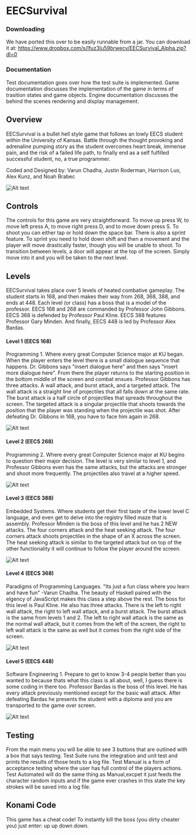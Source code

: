# EECSurvival 

### Downloading
We have ported this over to be easily runnable from a jar. You can download it at: 
https://www.dropbox.com/s/lfuz3lu59brwecv/EECSurvival_Alpha.zip?dl=0

### Documentation
Test documentation goes over how the test suite is implemented.
Game documentation discusses the implementation of the game in terms of trasition states and game objects.
Engine documentation discusses the behind the scenes rendering and display management.

## Overview

EECSurvival is a bullet hell style game that follows an lowly EECS student within the University of Kansas. Battle through the thought provoking and adrenaline pumping story as the student overcomes heart break, immense pain, and the risk of a failed life path, to finally end as a self fulfilled successful student, no, a true programmer. 

Coded and Designed by: Varun Chadha, Justin Roderman, Harrison Luo, Alex Kunz, and Noah Brabec

![Alt text][MainMenu]

## Controls
The controls for this game are very straightforward. To move up press W, to move left press A, to move right press D, and to move down press S. To shoot you can either tap or hold down the space bar. There is also a sprint feature. To sprint you need to hold down shift and then a movement and the player will move drastically faster, though you will be unable to shoot. To transition between levels, a door will appear at the top of the screen. Simply move into it and you will be taken to the next level. 

## Levels
EECSurvival takes place over 5 levels of heated combative gameplay. The student starts in 168, and then makes their way from 268, 368, 388, and ends at 448. Each level (or class) has a boss that is a model of the professor. EECS 168 and 268 are commanded by Professor John Gibbons. EECS 368 is defended by Professor Paul Kline. EECS 388 features Professor Gary Minden. And finally, EECS 448 is led by Professor Alex Bardas.

#### Level 1 (EECS 168)
Programming 1. Where every great Computer Science major at KU began. When the player enters the level there is a small dialogue sequence that happens. Dr. Gibbons says "insert dialogue here" and then says "insert more dialogue here". From there the player returns to the starting position in the bottom middle of the screen and combat ensues. Professor Gibbons has three attacks. A wall attack, and burst attack, and a targeted attack. The wall attack is a straight line of projectiles that all falls down at the same rate. The burst attack is a half circle of projectiles that spreads throughout the screen. The targeted attack is a singular projectile that shoots towards the position that the player was standing when the projectile was shot. After defeating Dr. Gibbons in 168, you have to face him again in 268.

![Alt text][LevelOne]

#### Level 2 (EECS 268)
Programming 2. Where every great Computer Science major at KU begins to question their major decision. The level is very similar to level 1, and Professor Gibbons even has the same attacks, but the attacks are stronger and shoot more frequently. The projectiles also travel at a higher speed. 

![Alt text][LevelTwo]

#### Level 3 (EECS 388)
Embedded Systems. Where students get their first taste of the lower level C language, and even get to delve into the registry filled maze that is assembly. Professor Minden is the boss of this level and he has 2 NEW attacks. The four corners attack and the heat seeking attack. The four corners attack shoots projectiles in the shape of an X across the screen. The heat seeking attack is similar to the targeted attack but on top of the other functionality it will continue to follow the player around the screen. 

![Alt text][LevelThree]

#### Level 4 (EECS 368)
Paradigms of Programming Languages. "Its just a fun class where you learn and have fun" -Varun Chadha. The beauty of Haskell paired with the elgency of JavaScript makes this class a step above the rest. The boss for this level is Paul Kline. He also has three attacks. There is the left to right wall attack, the right to left wall attack, and a burst attack. The burst attack is the same from levels 1 and 2. The left to right wall attack is the same as the normal wall attack, but it comes from the left of the screen, the right to left wall attack is the same as well but it comes from the right side of the screen.   

![Alt text][LevelFour]

#### Level 5 (EECS 448)
Software Engineering 1. Prepare to get to know 3-4 people better than you wanted to because thats what this class is all about, well, I guess there is some coding in there too. Professor Bardas is the boss of this level. He has every attack previously mentioned except for the basic wall attack. After defeating Bardas he presents the student with a diploma and you are transported to the game over screen. 

![Alt text][LevelFive]

## Testing 

From the main menu you will be able to see 3 buttons that are outlined with a box that says testing. Test Suite runs the integration and unit test and prints the results of those tests to a log file. Test Manual is a form of acceptance testing where the user has full control of the players actions.
Test Automated will do the same thing as Manual,excpet it just feeds the character random inputs and if the game ever crashes in this state the key strokes will be saved into a log file. 


## Konami Code
This game has a cheat code! To instantly kill the boss (you dirty cheater you) just enter: up up down down.

[LevelOne]: Documentation/UGPics/LevelOne.png
[LevelTwo]: Documentation/UGPics/LevelTwo.png
[LevelThree]: Documentation/UGPics/LevelThree.png
[LevelFour]: Documentation/UGPics/LevelFour.png
[LevelFive]: Documentation/UGPics/LevelFive.png
[TestManual]: Documentation/UGPics/TestManual.png
[TestAutomated]: Documentation/UGPics/TestAutomated.png
[MainMenu]: Documentation/UGPics/MainMenu.png
